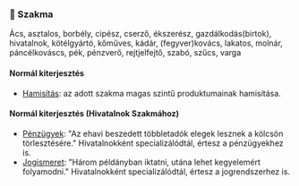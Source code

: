 ### 🔵 Szakma

Ács, asztalos, borbély, cipész, cserző, ékszerész, gazdálkodás(birtok), hivatalnok, kötélgyártó, kőműves, kádár, (fegyver)kovács, lakatos, molnár, páncélkováscs, pék, pénzverő, rejtjelfejtő, szabó, szűcs, varga

#### Normál kiterjesztés 

- [Hamisítás](../fortelyok.altalanos/hamisitas.md): az adott szakma magas szintű produktumainak hamisítása.

#### Normál kiterjesztés (Hivatalnok Szakmához)

- [Pénzügyek](../fortelyok.szabad/penzugyek.md): "Az ehavi beszedett többletadók elegek lesznek a kölcsön törlesztésére." Hivatalnokként specializálódtál, értesz a pénzügyekhez is.
- [Jogismeret](../fortelyok.szabad/jogismeret.md): "Három példányban iktatni, utána lehet kegyelemért folyamodni." Hivatalnokként specializálódtál, értesz a jogrendszerhez is. 
